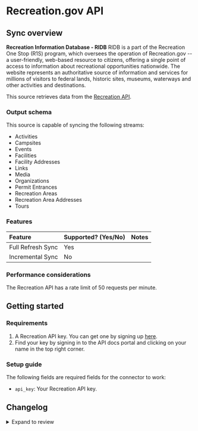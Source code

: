 # Recreation.gov API

## Sync overview

**Recreation Information Database - RIDB**
RIDB is a part of the Recreation One Stop (R1S) program,
which oversees the operation of Recreation.gov -- a user-friendly, web-based
resource to citizens, offering a single point of access to information about
recreational opportunities nationwide. The website represents an authoritative
source of information and services for millions of visitors to federal lands,
historic sites, museums, waterways and other activities and destinations.

This source retrieves data from the [Recreation API](https://ridb.recreation.gov/landing).

### Output schema

This source is capable of syncing the following streams:

- Activities
- Campsites
- Events
- Facilities
- Facility Addresses
- Links
- Media
- Organizations
- Permit Entrances
- Recreation Areas
- Recreation Area Addresses
- Tours

### Features

| Feature           | Supported? \(Yes/No\) | Notes |
| :---------------- | :-------------------- | :---- |
| Full Refresh Sync | Yes                   |       |
| Incremental Sync  | No                    |       |

### Performance considerations

The Recreation API has a rate limit of 50 requests per minute.

## Getting started

### Requirements

1. A Recreation API key. You can get one by signing up [here](https://www.recreation.gov/).
2. Find your key by signing in to the API docs portal and clicking on your name in the top right corner.

### Setup guide

The following fields are required fields for the connector to work:

- `api_key`: Your Recreation API key.

## Changelog

<details>
  <summary>Expand to review</summary>

| Version | Date       | Pull Request                                             | Subject                                                                         |
| :------ | :--------- | :------------------------------------------------------- | :------------------------------------------------------------------------------ |
| 0.1.12 | 2024-07-20 | [42250](https://github.com/airbytehq/airbyte/pull/42250) | Update dependencies |
| 0.1.11 | 2024-07-13 | [41782](https://github.com/airbytehq/airbyte/pull/41782) | Update dependencies |
| 0.1.10 | 2024-07-10 | [41533](https://github.com/airbytehq/airbyte/pull/41533) | Update dependencies |
| 0.1.9 | 2024-07-09 | [41276](https://github.com/airbytehq/airbyte/pull/41276) | Update dependencies |
| 0.1.8 | 2024-07-06 | [40899](https://github.com/airbytehq/airbyte/pull/40899) | Update dependencies |
| 0.1.7 | 2024-06-25 | [40465](https://github.com/airbytehq/airbyte/pull/40465) | Update dependencies |
| 0.1.6 | 2024-06-22 | [40143](https://github.com/airbytehq/airbyte/pull/40143) | Update dependencies |
| 0.1.5 | 2024-05-31 | [38733](https://github.com/airbytehq/airbyte/pull/38733) | Make compatible with builder |
| 0.1.4 | 2024-06-04 | [38950](https://github.com/airbytehq/airbyte/pull/38950) | [autopull] Upgrade base image to v1.2.1 |
| 0.1.3 | 2024-04-19 | [37244](https://github.com/airbytehq/airbyte/pull/37244) | Upgrade to CDK 0.80.0 and manage dependencies with Poetry. |
| 0.1.2 | 2024-04-15 | [37244](https://github.com/airbytehq/airbyte/pull/37244) | Base image migration: remove Dockerfile and use the python-connector-base image |
| 0.1.1 | 2024-04-12 | [37244](https://github.com/airbytehq/airbyte/pull/37244) | Schema descriptions |
| 0.1.0   | 2022-11-02 | TBA                                                      | First Commit                                                                    |

</details>
